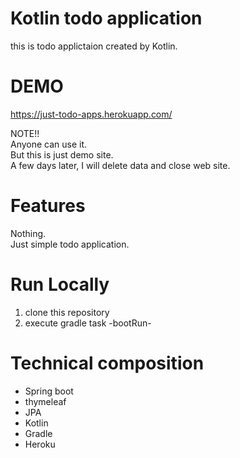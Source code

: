# Kotlin todo application
this is todo applictaion created by Kotlin.

# DEMO
https://just-todo-apps.herokuapp.com/

NOTE!!<br>
Anyone can use it.<br>
But this is just demo site.<br>
A few days later, I will delete data and close web site.

# Features
Nothing.<br>
Just simple todo application.

# Run Locally
1. clone this repository<br>
2. execute gradle task -bootRun-

# Technical composition
- Spring boot
- thymeleaf
- JPA
- Kotlin
- Gradle
- Heroku
